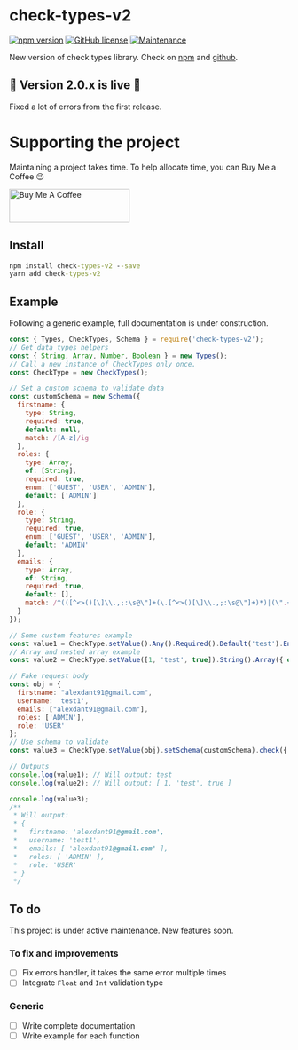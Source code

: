 # check-types-v2

[![npm version](https://badge.fury.io/js/check-types-v2.svg)](https://badge.fury.io/js/check-types-v2) [![GitHub license](https://img.shields.io/github/license/Naereen/StrapDown.js.svg)](https://github.com/alexdant91/check-types-v2/blob/master/LICENSE) [![Maintenance](https://img.shields.io/badge/Maintained%3F-yes-green.svg)](https://github.com/alexdant91/check-types-v2/graphs/commit-activity)

New version of check types library. Check on [npm](https://www.npmjs.com/package/check-types-v2) and [github](https://github.com/alexdant91/check-types-v2#readme).

## 🎉 Version 2.0.x is live 🎉

Fixed a lot of errors from the first release.

# Supporting the project

Maintaining a project takes time. To help allocate time, you can Buy Me a Coffee 😉

[<img src="https://cdn.buymeacoffee.com/buttons/v2/default-yellow.png" alt="Buy Me A Coffee" style="height: 60px !important;width: 217px !important;" >](https://www.buymeacoffee.com/alexdant91)

## Install

```cmd
npm install check-types-v2 --save
yarn add check-types-v2
```

## Example

Following a generic example, full documentation is under construction.

```js
const { Types, CheckTypes, Schema } = require('check-types-v2');
// Get data types helpers
const { String, Array, Number, Boolean } = new Types();
// Call a new instance of CheckTypes only once.
const CheckType = new CheckTypes();

// Set a custom schema to validate data
const customSchema = new Schema({
  firstname: {
    type: String,
    required: true,
    default: null,
    match: /[A-z]/ig
  },
  roles: {
    type: Array,
    of: [String],
    required: true,
    enum: ['GUEST', 'USER', 'ADMIN'],
    default: ['ADMIN']
  },
  role: {
    type: String,
    required: true,
    enum: ['GUEST', 'USER', 'ADMIN'],
    default: 'ADMIN'
  },
  emails: {
    type: Array,
    of: String,
    required: true,
    default: [],
    match: /^(([^<>()[\]\\.,;:\s@\"]+(\.[^<>()[\]\\.,;:\s@\"]+)*)|(\".+\"))@((\[[0-9]{1,3}\.[0-9]{1,3}\.[0-9]{1,3}\.[0-9]{1,3}\])|(([a-zA-Z\-0-9]+\.)+[a-zA-Z]{2,}))$/ig
  }
});

// Some custom features example
const value1 = CheckType.setValue().Any().Required().Default('test').Enum(['test']).check({ extended: true });
// Array and nested array example
const value2 = CheckType.setValue([1, 'test', true]).String().Array({ of: [String, Number, Boolean] }).check({ extended: true });

// Fake request body
const obj = {
  firstname: "alexdant91@gmail.com",
  username: 'test1',
  emails: ["alexdant91@gmail.com"],
  roles: ['ADMIN'],
  role: 'USER'
};
// Use schema to validate
const value3 = CheckType.setValue(obj).setSchema(customSchema).check({ strict: false, extended: true });

// Outputs
console.log(value1); // Will output: test
console.log(value2); // Will output: [ 1, 'test', true ]

console.log(value3);
/**
 * Will output:
 * {
 *   firstname: 'alexdant91@gmail.com',
 *   username: 'test1',
 *   emails: [ 'alexdant91@gmail.com' ],
 *   roles: [ 'ADMIN' ],
 *   role: 'USER'
 * }
 */

```

## To do

This project is under active maintenance. New features soon.

### To fix and improvements

* [ ] Fix errors handler, it takes the same error multiple times
* [ ] Integrate `Float` and `Int` validation type

### Generic

* [ ] Write complete documentation
* [ ] Write example for each function
